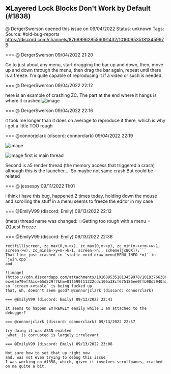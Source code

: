 ## ❌Layered Lock Blocks Don't Work by Default (#1838)
@ DergerSwerson opened this issue on 09/04/2022
Status: unknown
Tags: 
Source: #old-bug-reports https://discord.com/channels/876899628556091432/1016095351813459978


=== @ DergerSwerson 09/04/2022 21:20

Go to just about any menu, start dragging the bar up and down, then, move up and down through the menu, then drag the bar again, repeat until there is a freeze. I'm quite capable of reproducing it if a video or such is needed.

=== @ DergerSwerson 09/04/2022 22:12

here is an example of crashing ZC. The part at the end where it hangs is where it crashed
![image](https://cdn.discordapp.com/attachments/1016095351813459978/1016108533898559549/crashing_zc.gif?ex=65e4f5d0&is=65d280d0&hm=ca912c2693a869893dc60ee83cefc270eab1c40506b41dfc470e9dec0c522dc7&)

=== @ DergerSwerson 09/04/2022 22:16

it took me longer than it does on average to reproduce it there, which is why i got a little TOO rough

=== @connorjclark (discord: connorclark) 09/04/2022 22:19


![image](https://cdn.discordapp.com/attachments/1016095351813459978/1016110166921461861/Screenshot_20220904-151847.png?ex=65e4f756&is=65d28256&hm=f95bab2fe24dd0ea5dcd635b2d341c7015e6bd5bc45c3775ffa302af6ae70daf&)

![image](https://cdn.discordapp.com/attachments/1016095351813459978/1016110297376891032/Screenshot_20220904-151922.png?ex=65e4f775&is=65d28275&hm=a562b1263761afa55a78ac6b16bccb0ab1570b67e333f394cc926ee81c35bcda&)
first is main thread

Second is a5 render thread (the memory access that triggered a crash)
although this is the launcher.... So maybe not same crash
But could be related

=== @ jessespy 09/11/2022 11:01

i think i have this bug, happened 2 times today, holding down the mouse and scrolling the stuff in a menu seems to freeze the editor in my case

=== @EmilyV99 (discord: Emily) 09/13/2022 22:12

(meta) thread name was changed: 💥Getting too rough with a menu = ZQuest Freeze

=== @EmilyV99 (discord: Emily) 09/13/2022 22:38

```
rectfill(screen, zc_max(0,m->x), zc_max(0,m->y), zc_min(m->x+m->w-1, screen->w), zc_min(m->y+m->h-1, screen->h), scheme[jcBOX]);```
That line just crashed in `static void draw_menu(MENU_INFO *m)` in `jwin.cpp`
and

![image](https://cdn.discordapp.com/attachments/1016095351813459978/1019376630629683342/unknown.png?ex=65e79ef7&is=65d529f7&hm=01f599f11322cdc106a38cf675186ee0ffb90d5940a382fff92e3d3f8e50d788&)
so `screen->vtable` is being fucked up
that, uh, doesn't seem good? @connorjclark (discord: connorclark)

=== @EmilyV99 (discord: Emily) 09/13/2022 22:41

it seems to happen EXTREMELY easily while I am attached to the debugger?

=== @connorjclark (discord: connorclark) 09/13/2022 22:57

try doing it was ASAN enabled
_what_ is corrupted is largely irrelevant

=== @EmilyV99 (discord: Emily) 09/13/2022 23:08

Not sure how to set that up right now
and, was not even trying to debug this issue
I was working on #1858, which, given it involves scrollpanes, crashed on me quite a bit.
